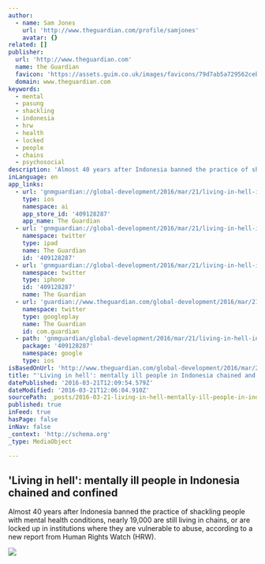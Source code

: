 ```yaml
---
author:
  - name: Sam Jones
    url: 'http://www.theguardian.com/profile/samjones'
    avatar: {}
related: []
publisher:
  url: 'http://www.theguardian.com'
  name: the Guardian
  favicon: 'https://assets.guim.co.uk/images/favicons/79d7ab5a729562cebca9c6a13c324f0e/32x32.ico'
  domain: www.theguardian.com
keywords:
  - mental
  - pasung
  - shackling
  - indonesia
  - hrw
  - health
  - locked
  - people
  - chains
  - psychosocial
description: 'Almost 40 years after Indonesia banned the practice of shackling people with mental health conditions, nearly 19,000 are still living in chains, or are locked up in institutions where they are vulnerable to abuse, according to a new report from Human Rights Watch (HRW).'
inLanguage: en
app_links:
  - url: 'gnmguardian://global-development/2016/mar/21/living-in-hell-indonesia-mentally-ill-people-chained-confined-human-rights-watch-report?contenttype=Article&source=applinks'
    type: ios
    namespace: ai
    app_store_id: '409128287'
    app_name: The Guardian
  - url: 'gnmguardian://global-development/2016/mar/21/living-in-hell-indonesia-mentally-ill-people-chained-confined-human-rights-watch-report?contenttype=Article&source=twitter'
    namespace: twitter
    type: ipad
    name: The Guardian
    id: '409128287'
  - url: 'gnmguardian://global-development/2016/mar/21/living-in-hell-indonesia-mentally-ill-people-chained-confined-human-rights-watch-report?contenttype=Article&source=twitter'
    namespace: twitter
    type: iphone
    id: '409128287'
    name: The Guardian
  - url: 'guardian://www.theguardian.com/global-development/2016/mar/21/living-in-hell-indonesia-mentally-ill-people-chained-confined-human-rights-watch-report'
    namespace: twitter
    type: googleplay
    name: The Guardian
    id: com.guardian
  - path: 'gnmguardian/global-development/2016/mar/21/living-in-hell-indonesia-mentally-ill-people-chained-confined-human-rights-watch-report?contenttype=Article&source=google'
    package: '409128287'
    namespace: google
    type: ios
isBasedOnUrl: 'http://www.theguardian.com/global-development/2016/mar/21/living-in-hell-indonesia-mentally-ill-people-chained-confined-human-rights-watch-report'
title: "'Living in hell': mentally ill people in Indonesia chained and confined"
datePublished: '2016-03-21T12:09:54.579Z'
dateModified: '2016-03-21T12:06:04.910Z'
sourcePath: _posts/2016-03-21-living-in-hell-mentally-ill-people-in-indonesia-chained-a.md
published: true
inFeed: true
hasPage: false
inNav: false
_context: 'http://schema.org'
_type: MediaObject

---
```

<article style=""><h1>'Living in hell': mentally ill people in Indonesia chained and confined</h1><p>Almost 40 years after Indonesia banned the practice of shackling people with mental health conditions, nearly 19,000 are still living in chains, or are locked up in institutions where they are vulnerable to abuse, according to a new report from Human Rights Watch (HRW).</p><img src="https://i.guim.co.uk/img/media/901257c10820e357e5c151030586ebf68822f852/0_67_1000_600/master/1000.jpg?w=1200&amp;q=55&amp;auto=format&amp;usm=12&amp;fit=max&amp;s=8edae0dff77411892f68d73f23b39e56" /></article>